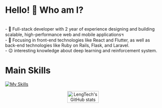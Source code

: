 <!--suppress HtmlDeprecatedAttribute -->
# Hello! 👋 Who am I? ##
<div>
<br/>
- 🔭 Full-stack developer with 2 year of experience designing and building scalable, high-performance web and mobile applications។<br/>
- 🌱 Focusing in front-end technologies like React and Flutter, as well as back-end technologies like Ruby on Rails, Flask, and Laravel.<br/>
- 😉 interesting knowledge about deep learning and reinforcement system.</br>

</div>

# Main Skills #
[![My Skills](https://skillicons.dev/icons?i=dart,python,php,js,ruby,rails,react,flutter,flask,laravel,postgres,aws&perline=3)](https://skillicons.dev)

<p align="center" style="display: flex; justify-content: center; gap: 50px;">
  <img src="https://github-readme-stats.vercel.app/api?username=LengTech11&show_icons=true&theme=tokyonight" alt="LengTech's GitHub stats" width="45%" />
<!--   <img src="https://streak-stats.demolab.com?user=LengTech11&theme=tokyonight&hide_border=true&date_format=M%20j%5B%2C%20Y%5D&card_width=450" alt="GitHub Streak" width="45%" /> -->
</p>
